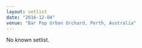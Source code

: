 ```yaml
---
layout: setlist
date: "2016-12-04"
venue: "Bar Pop Urban Orchard, Perth, Australia"
---
```


No known setlist.
